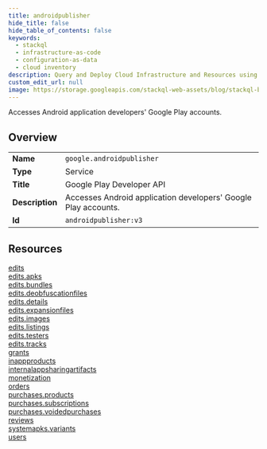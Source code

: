 ```yaml
---
title: androidpublisher
hide_title: false
hide_table_of_contents: false
keywords:
  - stackql
  - infrastructure-as-code
  - configuration-as-data
  - cloud inventory
description: Query and Deploy Cloud Infrastructure and Resources using SQL
custom_edit_url: null
image: https://storage.googleapis.com/stackql-web-assets/blog/stackql-blog-post-featured-image.png
---
```

Accesses Android application developers' Google Play accounts.  
    

## Overview
<table><tbody>
<tr><td><b>Name</b></td><td><code>google.androidpublisher</code></td></tr>
<tr><td><b>Type</b></td><td>Service</td></tr>
<tr><td><b>Title</b></td><td>Google Play Developer API</td></tr>
<tr><td><b>Description</b></td><td>Accesses Android application developers' Google Play accounts.</td></tr>
<tr><td><b>Id</b></td><td><code>androidpublisher:v3</code></td></tr>
</tbody></table>

## Resources
<div class="row">
<div class="providerDocColumn">
<a href="/providers/google/androidpublisher/edits/">edits</a><br />
<a href="/providers/google/androidpublisher/edits.apks/">edits.apks</a><br />
<a href="/providers/google/androidpublisher/edits.bundles/">edits.bundles</a><br />
<a href="/providers/google/androidpublisher/edits.deobfuscationfiles/">edits.deobfuscationfiles</a><br />
<a href="/providers/google/androidpublisher/edits.details/">edits.details</a><br />
<a href="/providers/google/androidpublisher/edits.expansionfiles/">edits.expansionfiles</a><br />
<a href="/providers/google/androidpublisher/edits.images/">edits.images</a><br />
<a href="/providers/google/androidpublisher/edits.listings/">edits.listings</a><br />
<a href="/providers/google/androidpublisher/edits.testers/">edits.testers</a><br />
<a href="/providers/google/androidpublisher/edits.tracks/">edits.tracks</a><br />
<a href="/providers/google/androidpublisher/grants/">grants</a><br />
</div>
<div class="providerDocColumn">
<a href="/providers/google/androidpublisher/inappproducts/">inappproducts</a><br />
<a href="/providers/google/androidpublisher/internalappsharingartifacts/">internalappsharingartifacts</a><br />
<a href="/providers/google/androidpublisher/monetization/">monetization</a><br />
<a href="/providers/google/androidpublisher/orders/">orders</a><br />
<a href="/providers/google/androidpublisher/purchases.products/">purchases.products</a><br />
<a href="/providers/google/androidpublisher/purchases.subscriptions/">purchases.subscriptions</a><br />
<a href="/providers/google/androidpublisher/purchases.voidedpurchases/">purchases.voidedpurchases</a><br />
<a href="/providers/google/androidpublisher/reviews/">reviews</a><br />
<a href="/providers/google/androidpublisher/systemapks.variants/">systemapks.variants</a><br />
<a href="/providers/google/androidpublisher/users/">users</a><br />
</div>
</div>
